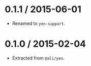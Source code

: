 0.1.1 / 2015-06-01
==================

 * Renamed to `yen-support`.


0.1.0 / 2015-02-04
==================

 * Extracted from `@ali/yen`.
